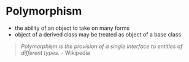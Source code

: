 # Polymorphism

* the ability of an object to take on many forms
* object of a derived class may be treated as object of a base class

> _Polymorphism is the provision of a single interface to entities of different types._ - Wikipedia